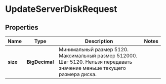 

# UpdateServerDiskRequest


## Properties

| Name | Type | Description | Notes |
|------------ | ------------- | ------------- | -------------|
|**size** | **BigDecimal** | Минимальный размер 5120. Максимальный размер 512000. Шаг 5120. Нельзя передавать значение меньше текущего размера диска. |  |



